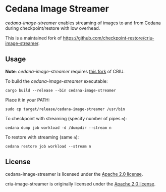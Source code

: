 Cedana Image Streamer
====================

_cedana-image-streamer_ enables streaming of images to and from
[Cedana](https://github.com/cedana/cedana) during checkpoint/restore with low overhead.

This is a maintained fork of https://github.com/checkpoint-restore/criu-image-streamer. 

Usage
-----

**Note**: _cedana-image-streamer_ requires [this fork](https://github.com/cedana/criu) of CRIU.

To build the _cedana-image-streamer_ executable:
```
cargo build --release --bin cedana-image-streamer
```
Place it in your PATH:
```
sudo cp target/release/cedana-image-streamer /usr/bin
```
To checkpoint with streaming (specify number of pipes `n`):
```
cedana dump job workload -d /dumpdir --stream n
```
To restore with streaming (same `n`):
```
cedana restore job workload --stream n
```

License
-------
cedana-image-streamer is licensed under the [Apache 2.0 license](https://www.apache.org/licenses/LICENSE-2.0).

criu-image-streamer is originally licensed under the
[Apache 2.0 license](https://www.apache.org/licenses/LICENSE-2.0).
